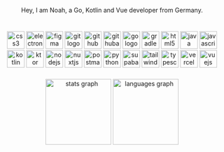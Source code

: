 <p align="center">Hey, I am Noah, a Go, Kotlin and Vue developer from Germany.</p>

###

<br clear="both">

<div align="center">
  <img src="https://skillicons.dev/icons?i=css" height="40" alt="css3 logo"  />
  <img src="https://skillicons.dev/icons?i=electron" height="40" alt="electron logo"  />
  <img src="https://skillicons.dev/icons?i=figma" height="40" alt="figma logo"  />
  <img src="https://skillicons.dev/icons?i=git" height="40" alt="git logo"  />
  <img src="https://skillicons.dev/icons?i=github" height="40" alt="github logo"  />
  <img src="https://skillicons.dev/icons?i=githubactions" height="40" alt="githubactions logo"  />
  <img src="https://skillicons.dev/icons?i=go" height="40" alt="go logo"  />
  <img src="https://skillicons.dev/icons?i=gradle" height="40" alt="gradle logo"  />
  <img src="https://skillicons.dev/icons?i=html" height="40" alt="html5 logo"  />
  <img src="https://skillicons.dev/icons?i=java" height="40" alt="java logo"  />
  <img src="https://skillicons.dev/icons?i=js" height="40" alt="javascript logo"  />
  <img src="https://skillicons.dev/icons?i=kotlin" height="40" alt="kotlin logo"  />
  <img src="https://skillicons.dev/icons?i=ktor" height="40" alt="ktor logo"  />
  <img src="https://skillicons.dev/icons?i=nodejs" height="40" alt="nodejs logo"  />
  <img src="https://skillicons.dev/icons?i=nuxtjs" height="40" alt="nuxtjs logo"  />
  <img src="https://skillicons.dev/icons?i=postman" height="40" alt="postman logo"  />
  <img src="https://skillicons.dev/icons?i=py" height="40" alt="python logo"  />
  <img src="https://skillicons.dev/icons?i=supabase" height="40" alt="supabase logo"  />
  <img src="https://skillicons.dev/icons?i=tailwind" height="40" alt="tailwindcss logo"  />
  <img src="https://skillicons.dev/icons?i=ts" height="40" alt="typescript logo"  />
  <img src="https://skillicons.dev/icons?i=vercel" height="40" alt="vercel logo"  />
  <img src="https://skillicons.dev/icons?i=vue" height="40" alt="vuejs logo"  />
</div>

###

<div align="center">
  <img src="https://github-readme-stats.vercel.app/api?username=noahzeisberg&hide_title=false&hide_rank=true&show_icons=true&include_all_commits=true&count_private=true&disable_animations=true&theme=dark&locale=en&hide_border=true&order=1&custom_title=Statistics" height="150" alt="stats graph"  />
  <img src="https://github-readme-stats.vercel.app/api/top-langs?username=noahzeisberg&locale=en&hide_title=false&layout=compact&card_width=320&langs_count=5&theme=dark&hide_border=true&order=2&custom_title=Languages" height="150" alt="languages graph"  />
</div>

###
